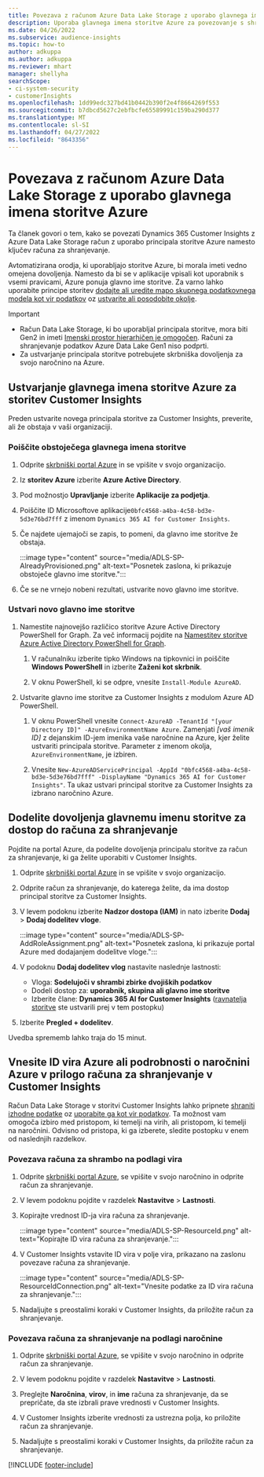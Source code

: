 ```yaml
---
title: Povezava z računom Azure Data Lake Storage z uporabo glavnega imena storitve
description: Uporaba glavnega imena storitve Azure za povezovanje s shrambo Data Lake.
ms.date: 04/26/2022
ms.subservice: audience-insights
ms.topic: how-to
author: adkuppa
ms.author: adkuppa
ms.reviewer: mhart
manager: shellyha
searchScope:
- ci-system-security
- customerInsights
ms.openlocfilehash: 1dd99edc327bd41b0442b390f2e4f8664269f553
ms.sourcegitcommit: b7dbcd5627c2ebfbcfe65589991c159ba290d377
ms.translationtype: MT
ms.contentlocale: sl-SI
ms.lasthandoff: 04/27/2022
ms.locfileid: "8643356"
---
```

# <a name="connect-to-an-azure-data-lake-storage-account-by-using-an-azure-service-principal"></a>Povezava z računom Azure Data Lake Storage z uporabo glavnega imena storitve Azure

Ta članek govori o tem, kako se povezati Dynamics 365 Customer Insights z Azure Data Lake Storage račun z uporabo principala storitve Azure namesto ključev računa za shranjevanje. 

Avtomatizirana orodja, ki uporabljajo storitve Azure, bi morala imeti vedno omejena dovoljenja. Namesto da bi se v aplikacije vpisali kot uporabnik s vsemi pravicami, Azure ponuja glavno ime storitve. Za varno lahko uporabite principe storitev [dodajte ali uredite mapo skupnega podatkovnega modela kot vir podatkov](connect-common-data-model.md) oz [ustvarite ali posodobite okolje](create-environment.md).

> [!IMPORTANT]
> - Račun Data Lake Storage, ki bo uporabljal principala storitve, mora biti Gen2 in imeti [Imenski prostor hierarhičen je omogočen](/azure/storage/blobs/data-lake-storage-namespace). Računi za shranjevanje podatkov Azure Data Lake Gen1 niso podprti.
> - Za ustvarjanje principala storitve potrebujete skrbniška dovoljenja za svojo naročnino na Azure.

## <a name="create-an-azure-service-principal-for-customer-insights"></a>Ustvarjanje glavnega imena storitve Azure za storitev Customer Insights

Preden ustvarite novega principala storitve za Customer Insights, preverite, ali že obstaja v vaši organizaciji.

### <a name="look-for-an-existing-service-principal"></a>Poiščite obstoječega glavnega imena storitve

1. Odprite [skrbniški portal Azure](https://portal.azure.com) in se vpišite v svojo organizacijo.

2. Iz **storitev Azure** izberite **Azure Active Directory**.

3. Pod možnostjo **Upravljanje** izberite **Aplikacije za podjetja**.

4. Poiščite ID Microsoftove aplikacije`0bfc4568-a4ba-4c58-bd3e-5d3e76bd7fff` z imenom `Dynamics 365 AI for Customer Insights`.

5. Če najdete ujemajoči se zapis, to pomeni, da glavno ime storitve že obstaja. 
   
   :::image type="content" source="media/ADLS-SP-AlreadyProvisioned.png" alt-text="Posnetek zaslona, ki prikazuje obstoječe glavno ime storitve.":::
   
6. Če se ne vrnejo nobeni rezultati, ustvarite novo glavno ime storitve.

### <a name="create-a-new-service-principal"></a>Ustvari novo glavno ime storitve

1. Namestite najnovejšo različico storitve Azure Active Directory PowerShell for Graph. Za več informacij pojdite na [Namestitev storitve Azure Active Directory PowerShell for Graph](/powershell/azure/active-directory/install-adv2).

   1. V računalniku izberite tipko Windows na tipkovnici in poiščite **Windows PowerShell** in izberite **Zaženi kot skrbnik**.
   
   1. V oknu PowerShell, ki se odpre, vnesite `Install-Module AzureAD`.

2. Ustvarite glavno ime storitve za Customer Insights z modulom Azure AD PowerShell.

   1. V oknu PowerShell vnesite `Connect-AzureAD -TenantId "[your Directory ID]" -AzureEnvironmentName Azure`. Zamenjati *[vaš imenik ID]* z dejanskim ID-jem imenika vaše naročnine na Azure, kjer želite ustvariti principala storitve. Parameter z imenom okolja, `AzureEnvironmentName`, je izbiren.
  
   1. Vnesite `New-AzureADServicePrincipal -AppId "0bfc4568-a4ba-4c58-bd3e-5d3e76bd7fff" -DisplayName "Dynamics 365 AI for Customer Insights"`. Ta ukaz ustvari principal storitve za Customer Insights za izbrano naročnino Azure. 

## <a name="grant-permissions-to-the-service-principal-to-access-the-storage-account"></a>Dodelite dovoljenja glavnemu imenu storitve za dostop do računa za shranjevanje

Pojdite na portal Azure, da podelite dovoljenja principalu storitve za račun za shranjevanje, ki ga želite uporabiti v Customer Insights.

1. Odprite [skrbniški portal Azure](https://portal.azure.com) in se vpišite v svojo organizacijo.

1. Odprite račun za shranjevanje, do katerega želite, da ima dostop principal storitve za Customer Insights.

1. V levem podoknu izberite **Nadzor dostopa (IAM)** in nato izberite **Dodaj** > **Dodaj dodelitev vloge**.

   :::image type="content" source="media/ADLS-SP-AddRoleAssignment.png" alt-text="Posnetek zaslona, ki prikazuje portal Azure med dodajanjem dodelitve vloge.":::

1. V podoknu **Dodaj dodelitev vlog** nastavite naslednje lastnosti:
   - Vloga: **Sodelujoči v shrambi zbirke dvojiških podatkov**
   - Dodeli dostop za: **uporabnik, skupina ali glavno ime storitve**
   - Izberite člane: **Dynamics 365 AI for Customer Insights** ([ravnatelja storitve](#create-a-new-service-principal) ste ustvarili prej v tem postopku)

1.  Izberite **Pregled + dodelitev**.

Uvedba sprememb lahko traja do 15 minut.

## <a name="enter-the-azure-resource-id-or-the-azure-subscription-details-in-the-storage-account-attachment-to-customer-insights"></a>Vnesite ID vira Azure ali podrobnosti o naročnini Azure v prilogo računa za shranjevanje v Customer Insights

Račun Data Lake Storage v storitvi Customer Insights lahko pripnete [shraniti izhodne podatke](manage-environments.md) oz [uporabite ga kot vir podatkov](connect-dataverse-managed-lake.md). Ta možnost vam omogoča izbiro med pristopom, ki temelji na virih, ali pristopom, ki temelji na naročnini. Odvisno od pristopa, ki ga izberete, sledite postopku v enem od naslednjih razdelkov.

### <a name="resource-based-storage-account-connection"></a>Povezava računa za shrambo na podlagi vira

1. Odprite [skrbniški portal Azure](https://portal.azure.com), se vpišite v svojo naročnino in odprite račun za shranjevanje.

1. V levem podoknu pojdite v razdelek **Nastavitve** > **Lastnosti**.

1. Kopirajte vrednost ID-ja vira računa za shranjevanje.

   :::image type="content" source="media/ADLS-SP-ResourceId.png" alt-text="Kopirajte ID vira računa za shranjevanje.":::

1. V Customer Insights vstavite ID vira v polje vira, prikazano na zaslonu povezave računa za shranjevanje.

   :::image type="content" source="media/ADLS-SP-ResourceIdConnection.png" alt-text="Vnesite podatke za ID vira računa za shranjevanje.":::   

1. Nadaljujte s preostalimi koraki v Customer Insights, da priložite račun za shranjevanje.

### <a name="subscription-based-storage-account-connection"></a>Povezava računa za shranjevanje na podlagi naročnine

1. Odprite [skrbniški portal Azure](https://portal.azure.com), se vpišite v svojo naročnino in odprite račun za shranjevanje.

1. V levem podoknu pojdite v razdelek **Nastavitve** > **Lastnosti**.

1. Preglejte **Naročnina**, **virov**, in **ime** računa za shranjevanje, da se prepričate, da ste izbrali prave vrednosti v Customer Insights.

1. V Customer Insights izberite vrednosti za ustrezna polja, ko priložite račun za shranjevanje.

1. Nadaljujte s preostalimi koraki v Customer Insights, da priložite račun za shranjevanje.


[!INCLUDE [footer-include](includes/footer-banner.md)]